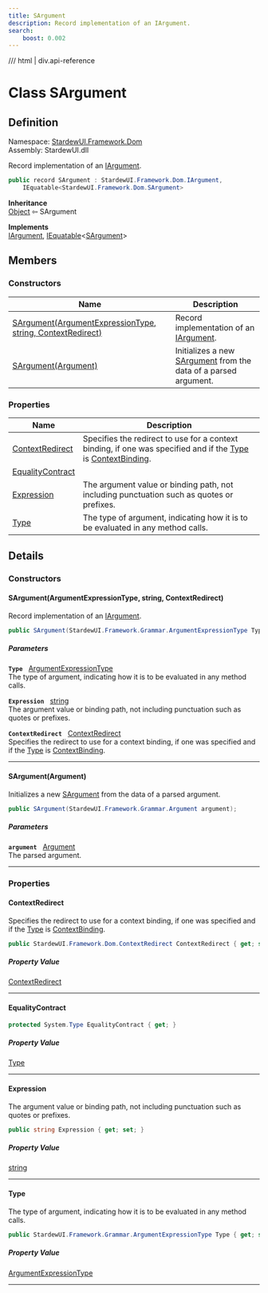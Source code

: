 ```yaml
---
title: SArgument
description: Record implementation of an IArgument.
search:
    boost: 0.002
---
```


<link rel="stylesheet" href="/StardewUI/stylesheets/reference.css" />

/// html | div.api-reference

# Class SArgument

## Definition

<div class="api-definition" markdown>

Namespace: [StardewUI.Framework.Dom](index.md)  
Assembly: StardewUI.dll  

</div>

Record implementation of an [IArgument](iargument.md).

```cs
public record SArgument : StardewUI.Framework.Dom.IArgument, 
    IEquatable<StardewUI.Framework.Dom.SArgument>
```

**Inheritance**  
[Object](https://learn.microsoft.com/en-us/dotnet/api/system.object) ⇦ SArgument

**Implements**  
[IArgument](iargument.md), [IEquatable](https://learn.microsoft.com/en-us/dotnet/api/system.iequatable-1)<[SArgument](sargument.md)>

## Members

### Constructors

 | Name | Description |
| --- | --- |
| [SArgument(ArgumentExpressionType, string, ContextRedirect)](#sargumentargumentexpressiontype-string-contextredirect) | Record implementation of an [IArgument](iargument.md). | 
| [SArgument(Argument)](#sargumentargument) | Initializes a new [SArgument](sargument.md) from the data of a parsed argument. | 

### Properties

 | Name | Description |
| --- | --- |
| [ContextRedirect](#contextredirect) | Specifies the redirect to use for a context binding, if one was specified and if the [Type](sargument.md#type) is [ContextBinding](../grammar/argumentexpressiontype.md#contextbinding). | 
| [EqualityContract](#equalitycontract) |  | 
| [Expression](#expression) | The argument value or binding path, not including punctuation such as quotes or prefixes. | 
| [Type](#type) | The type of argument, indicating how it is to be evaluated in any method calls. | 

## Details

### Constructors

#### SArgument(ArgumentExpressionType, string, ContextRedirect)

Record implementation of an [IArgument](iargument.md).

```cs
public SArgument(StardewUI.Framework.Grammar.ArgumentExpressionType Type, string Expression, StardewUI.Framework.Dom.ContextRedirect ContextRedirect);
```

##### Parameters

**`Type`** &nbsp; [ArgumentExpressionType](../grammar/argumentexpressiontype.md)  
The type of argument, indicating how it is to be evaluated in any method calls.

**`Expression`** &nbsp; [string](https://learn.microsoft.com/en-us/dotnet/api/system.string)  
The argument value or binding path, not including punctuation such as quotes or prefixes.

**`ContextRedirect`** &nbsp; [ContextRedirect](contextredirect.md)  
Specifies the redirect to use for a context binding, if one was specified and if the [Type](sargument.md#type) is [ContextBinding](../grammar/argumentexpressiontype.md#contextbinding).

-----

#### SArgument(Argument)

Initializes a new [SArgument](sargument.md) from the data of a parsed argument.

```cs
public SArgument(StardewUI.Framework.Grammar.Argument argument);
```

##### Parameters

**`argument`** &nbsp; [Argument](../grammar/argument.md)  
The parsed argument.

-----

### Properties

#### ContextRedirect

Specifies the redirect to use for a context binding, if one was specified and if the [Type](sargument.md#type) is [ContextBinding](../grammar/argumentexpressiontype.md#contextbinding).

```cs
public StardewUI.Framework.Dom.ContextRedirect ContextRedirect { get; set; }
```

##### Property Value

[ContextRedirect](contextredirect.md)

-----

#### EqualityContract



```cs
protected System.Type EqualityContract { get; }
```

##### Property Value

[Type](https://learn.microsoft.com/en-us/dotnet/api/system.type)

-----

#### Expression

The argument value or binding path, not including punctuation such as quotes or prefixes.

```cs
public string Expression { get; set; }
```

##### Property Value

[string](https://learn.microsoft.com/en-us/dotnet/api/system.string)

-----

#### Type

The type of argument, indicating how it is to be evaluated in any method calls.

```cs
public StardewUI.Framework.Grammar.ArgumentExpressionType Type { get; set; }
```

##### Property Value

[ArgumentExpressionType](../grammar/argumentexpressiontype.md)

-----


